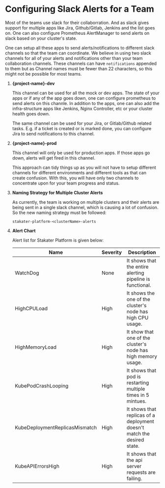 # Configuring Slack Alerts for a Team

Most of the teams use slack for their collaborration. And as slack gives support for multiple apps like Jira, Github/Gitlab, Jenkins and the list goes on. One can also configure Prometheus AlertManager to send alerts on slack based on your cluster's state.

One can setup all these apps to send alerts/notifications to different slack channels so that the team can coordinate. We believe in using two slack channels for all of your alerts and notifications other than your team collaboration channels. These channels can have `notifications` appended to them but as Channel names must be fewer than 22 characters, so this might not be possible for most teams.

1. **{project-name}-dev**

    This channel can be used for all the mock or dev apps. The state of your apps or if any of the app goes down, one can configure prometheus to send alerts on this channle. In addition to the apps, one can also add the infra-structure apps like Jenkins, Nginx Controller, etc or your cluster health goes down.

    The same channel can be used for your Jira, or Gitlab/Github related tasks. E.g. if a ticket is created or is marked done, you can configure Jira to send notifications to this channel.

2. **{project-name}-prod**

    This channel will only be used for production apps. If those apps go down, alerts will get fired in this channel.

    This approach can tidy things up as you will not have to setup different channels for different environments and different tools as that can create confusion. With this, you will have only two channels to concentrate upon for your team progress and status.

3. **Naming Strategy for Multiple Cluster Alerts**

    As currently, the team is working on multiple clusters and their alerts are being sent in a single slack channel, which is causing a lot of confusion. So the new naming strategy must be followed:

    ```
    stakater-platform-<clusterName>-alerts
    ```
4. **Alert Chart**

   Alert list for Stakater Platform is given below:


   | Name | Severity | Description |
   |---|---|---|
   | WatchDog | None | It shows that the entire alerting pipeline is functional. |
   | HighCPULoad | High | It shows the one of the cluster's node has high CPU usage. |
   | HighMemoryLoad | High | It show that one of the cluster's node has high memory usage.|
   | KubePodCrashLooping | High | It shows that pod is restarting multiple times in 5 mintues. |
   | KubeDeploymentReplicasMismatch | High | It shows that replicas of a deployment doesn't match the desired state. |
   | KubeAPIErrorsHigh | High | It shows that the api server requests are failing. |
